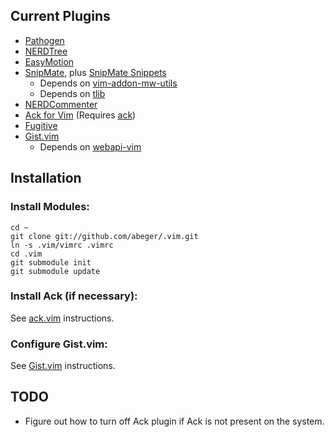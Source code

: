 Current Plugins
---------------

* [Pathogen](https://github.com/tpope/vim-pathogen)
* [NERDTree](https://github.com/scrooloose/nerdtree)
* [EasyMotion](https://github.com/Lokaltog/vim-easymotion)
* [SnipMate](https://github.com/garbas/vim-snipmate), plus [SnipMate Snippets](https://github.com/honza/snipmate-snippets)
    * Depends on [vim-addon-mw-utils](https://github.com/MarcWeber/vim-addon-mw-utils)
    * Depends on [tlib](https://github.com/tomtom/tlib_vim)
* [NERDCommenter](https://github.com/scrooloose/nerdcommenter)
* [Ack for Vim](https://github.com/mileszs/ack.vim) (Requires [ack](http://betterthangrep.com))
* [Fugitive](https://github.com/tpope/vim-fugitive)
* [Gist.vim](https://github.com/mattn/gist-vim)
    * Depends on [webapi-vim](https://github.com/mattn/webapi-vim)

Installation
------------

### Install Modules:

    cd ~
    git clone git://github.com/abeger/.vim.git
    ln -s .vim/vimrc .vimrc
    cd .vim
    git submodule init
    git submodule update   

### Install Ack (if necessary):
See [ack.vim](https://github.com/mileszs/ack.vim#installation) instructions.

### Configure Gist.vim:
See [Gist.vim](https://github.com/mattn/gist-vim#install) instructions.

TODO
---

* Figure out how to turn off Ack plugin if Ack is not present on the system.
